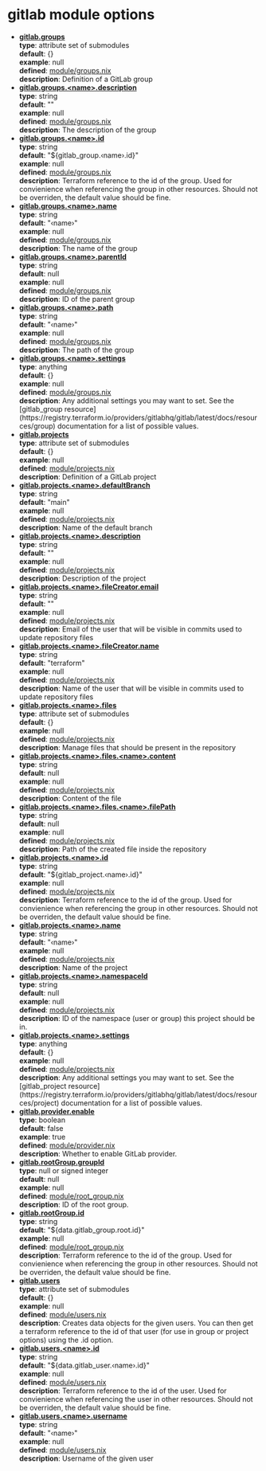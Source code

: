 # gitlab module options

<ul>
<li>
  <b><u>gitlab.groups</u></b><br>
  <b>type</b>: attribute set of submodules<br>
  <b>default</b>: {}<br>
  <b>example</b>: null<br>
  <b>defined</b>: <a href="https://github.com/mdarocha/terranix-module-gitlab/tree/main/module/module/groups.nix">module/groups.nix</a><br>
  <b>description</b>: Definition of a GitLab group<br>
</li>
<li>
  <b><u>gitlab.groups.&lt;name&gt;.description</u></b><br>
  <b>type</b>: string<br>
  <b>default</b>: &#34;&#34;<br>
  <b>example</b>: null<br>
  <b>defined</b>: <a href="https://github.com/mdarocha/terranix-module-gitlab/tree/main/module/module/groups.nix">module/groups.nix</a><br>
  <b>description</b>: The description of the group<br>
</li>
<li>
  <b><u>gitlab.groups.&lt;name&gt;.id</u></b><br>
  <b>type</b>: string<br>
  <b>default</b>: &#34;${gitlab_group.‹name›.id}&#34;<br>
  <b>example</b>: null<br>
  <b>defined</b>: <a href="https://github.com/mdarocha/terranix-module-gitlab/tree/main/module/module/groups.nix">module/groups.nix</a><br>
  <b>description</b>: Terraform reference to the id of the group.
Used for convienience when referencing the group in other resources.
Should not be overriden, the default value should be fine.
<br>
</li>
<li>
  <b><u>gitlab.groups.&lt;name&gt;.name</u></b><br>
  <b>type</b>: string<br>
  <b>default</b>: &#34;‹name›&#34;<br>
  <b>example</b>: null<br>
  <b>defined</b>: <a href="https://github.com/mdarocha/terranix-module-gitlab/tree/main/module/module/groups.nix">module/groups.nix</a><br>
  <b>description</b>: The name of the group<br>
</li>
<li>
  <b><u>gitlab.groups.&lt;name&gt;.parentId</u></b><br>
  <b>type</b>: string<br>
  <b>default</b>: null<br>
  <b>example</b>: null<br>
  <b>defined</b>: <a href="https://github.com/mdarocha/terranix-module-gitlab/tree/main/module/module/groups.nix">module/groups.nix</a><br>
  <b>description</b>: ID of the parent group<br>
</li>
<li>
  <b><u>gitlab.groups.&lt;name&gt;.path</u></b><br>
  <b>type</b>: string<br>
  <b>default</b>: &#34;‹name›&#34;<br>
  <b>example</b>: null<br>
  <b>defined</b>: <a href="https://github.com/mdarocha/terranix-module-gitlab/tree/main/module/module/groups.nix">module/groups.nix</a><br>
  <b>description</b>: The path of the group<br>
</li>
<li>
  <b><u>gitlab.groups.&lt;name&gt;.settings</u></b><br>
  <b>type</b>: anything<br>
  <b>default</b>: {}<br>
  <b>example</b>: null<br>
  <b>defined</b>: <a href="https://github.com/mdarocha/terranix-module-gitlab/tree/main/module/module/groups.nix">module/groups.nix</a><br>
  <b>description</b>: Any additional settings you may want to set.
See the [gitlab_group resource](https://registry.terraform.io/providers/gitlabhq/gitlab/latest/docs/resources/group)
documentation for a list of possible values.
<br>
</li>
<li>
  <b><u>gitlab.projects</u></b><br>
  <b>type</b>: attribute set of submodules<br>
  <b>default</b>: {}<br>
  <b>example</b>: null<br>
  <b>defined</b>: <a href="https://github.com/mdarocha/terranix-module-gitlab/tree/main/module/module/projects.nix">module/projects.nix</a><br>
  <b>description</b>: Definition of a GitLab project<br>
</li>
<li>
  <b><u>gitlab.projects.&lt;name&gt;.defaultBranch</u></b><br>
  <b>type</b>: string<br>
  <b>default</b>: &#34;main&#34;<br>
  <b>example</b>: null<br>
  <b>defined</b>: <a href="https://github.com/mdarocha/terranix-module-gitlab/tree/main/module/module/projects.nix">module/projects.nix</a><br>
  <b>description</b>: Name of the default branch<br>
</li>
<li>
  <b><u>gitlab.projects.&lt;name&gt;.description</u></b><br>
  <b>type</b>: string<br>
  <b>default</b>: &#34;&#34;<br>
  <b>example</b>: null<br>
  <b>defined</b>: <a href="https://github.com/mdarocha/terranix-module-gitlab/tree/main/module/module/projects.nix">module/projects.nix</a><br>
  <b>description</b>: Description of the project<br>
</li>
<li>
  <b><u>gitlab.projects.&lt;name&gt;.fileCreator.email</u></b><br>
  <b>type</b>: string<br>
  <b>default</b>: &#34;&#34;<br>
  <b>example</b>: null<br>
  <b>defined</b>: <a href="https://github.com/mdarocha/terranix-module-gitlab/tree/main/module/module/projects.nix">module/projects.nix</a><br>
  <b>description</b>: Email of the user that will be visible in commits used to update repository files<br>
</li>
<li>
  <b><u>gitlab.projects.&lt;name&gt;.fileCreator.name</u></b><br>
  <b>type</b>: string<br>
  <b>default</b>: &#34;terraform&#34;<br>
  <b>example</b>: null<br>
  <b>defined</b>: <a href="https://github.com/mdarocha/terranix-module-gitlab/tree/main/module/module/projects.nix">module/projects.nix</a><br>
  <b>description</b>: Name of the user that will be visible in commits used to update repository files<br>
</li>
<li>
  <b><u>gitlab.projects.&lt;name&gt;.files</u></b><br>
  <b>type</b>: attribute set of submodules<br>
  <b>default</b>: {}<br>
  <b>example</b>: null<br>
  <b>defined</b>: <a href="https://github.com/mdarocha/terranix-module-gitlab/tree/main/module/module/projects.nix">module/projects.nix</a><br>
  <b>description</b>: Manage files that should be present in the repository<br>
</li>
<li>
  <b><u>gitlab.projects.&lt;name&gt;.files.&lt;name&gt;.content</u></b><br>
  <b>type</b>: string<br>
  <b>default</b>: null<br>
  <b>example</b>: null<br>
  <b>defined</b>: <a href="https://github.com/mdarocha/terranix-module-gitlab/tree/main/module/module/projects.nix">module/projects.nix</a><br>
  <b>description</b>: Content of the file<br>
</li>
<li>
  <b><u>gitlab.projects.&lt;name&gt;.files.&lt;name&gt;.filePath</u></b><br>
  <b>type</b>: string<br>
  <b>default</b>: null<br>
  <b>example</b>: null<br>
  <b>defined</b>: <a href="https://github.com/mdarocha/terranix-module-gitlab/tree/main/module/module/projects.nix">module/projects.nix</a><br>
  <b>description</b>: Path of the created file inside the repository<br>
</li>
<li>
  <b><u>gitlab.projects.&lt;name&gt;.id</u></b><br>
  <b>type</b>: string<br>
  <b>default</b>: &#34;${gitlab_project.‹name›.id}&#34;<br>
  <b>example</b>: null<br>
  <b>defined</b>: <a href="https://github.com/mdarocha/terranix-module-gitlab/tree/main/module/module/projects.nix">module/projects.nix</a><br>
  <b>description</b>: Terraform reference to the id of the group.
Used for convienience when referencing the group in other resources.
Should not be overriden, the default value should be fine.
<br>
</li>
<li>
  <b><u>gitlab.projects.&lt;name&gt;.name</u></b><br>
  <b>type</b>: string<br>
  <b>default</b>: &#34;‹name›&#34;<br>
  <b>example</b>: null<br>
  <b>defined</b>: <a href="https://github.com/mdarocha/terranix-module-gitlab/tree/main/module/module/projects.nix">module/projects.nix</a><br>
  <b>description</b>: Name of the project<br>
</li>
<li>
  <b><u>gitlab.projects.&lt;name&gt;.namespaceId</u></b><br>
  <b>type</b>: string<br>
  <b>default</b>: null<br>
  <b>example</b>: null<br>
  <b>defined</b>: <a href="https://github.com/mdarocha/terranix-module-gitlab/tree/main/module/module/projects.nix">module/projects.nix</a><br>
  <b>description</b>: ID of the namespace (user or group) this project should be in.<br>
</li>
<li>
  <b><u>gitlab.projects.&lt;name&gt;.settings</u></b><br>
  <b>type</b>: anything<br>
  <b>default</b>: {}<br>
  <b>example</b>: null<br>
  <b>defined</b>: <a href="https://github.com/mdarocha/terranix-module-gitlab/tree/main/module/module/projects.nix">module/projects.nix</a><br>
  <b>description</b>: Any additional settings you may want to set.
See the [gitlab_project resource](https://registry.terraform.io/providers/gitlabhq/gitlab/latest/docs/resources/project)
documentation for a list of possible values.
<br>
</li>
<li>
  <b><u>gitlab.provider.enable</u></b><br>
  <b>type</b>: boolean<br>
  <b>default</b>: false<br>
  <b>example</b>: true<br>
  <b>defined</b>: <a href="https://github.com/mdarocha/terranix-module-gitlab/tree/main/module/module/provider.nix">module/provider.nix</a><br>
  <b>description</b>: Whether to enable GitLab provider.<br>
</li>
<li>
  <b><u>gitlab.rootGroup.groupId</u></b><br>
  <b>type</b>: null or signed integer<br>
  <b>default</b>: null<br>
  <b>example</b>: null<br>
  <b>defined</b>: <a href="https://github.com/mdarocha/terranix-module-gitlab/tree/main/module/module/root_group.nix">module/root_group.nix</a><br>
  <b>description</b>: ID of the root group.
<br>
</li>
<li>
  <b><u>gitlab.rootGroup.id</u></b><br>
  <b>type</b>: string<br>
  <b>default</b>: &#34;${data.gitlab_group.root.id}&#34;<br>
  <b>example</b>: null<br>
  <b>defined</b>: <a href="https://github.com/mdarocha/terranix-module-gitlab/tree/main/module/module/root_group.nix">module/root_group.nix</a><br>
  <b>description</b>: Terraform reference to the id of the group.
Used for convienience when referencing the group in other resources.
Should not be overriden, the default value should be fine.
<br>
</li>
<li>
  <b><u>gitlab.users</u></b><br>
  <b>type</b>: attribute set of submodules<br>
  <b>default</b>: {}<br>
  <b>example</b>: null<br>
  <b>defined</b>: <a href="https://github.com/mdarocha/terranix-module-gitlab/tree/main/module/module/users.nix">module/users.nix</a><br>
  <b>description</b>: Creates data objects for the given users.
You can then get a terraform reference to the id of that user
(for use in group or project options) using the .id option.
<br>
</li>
<li>
  <b><u>gitlab.users.&lt;name&gt;.id</u></b><br>
  <b>type</b>: string<br>
  <b>default</b>: &#34;${data.gitlab_user.‹name›.id}&#34;<br>
  <b>example</b>: null<br>
  <b>defined</b>: <a href="https://github.com/mdarocha/terranix-module-gitlab/tree/main/module/module/users.nix">module/users.nix</a><br>
  <b>description</b>: Terraform reference to the id of the user.
Used for convienience when referencing the user in other resources.
Should not be overriden, the default value should be fine.
<br>
</li>
<li>
  <b><u>gitlab.users.&lt;name&gt;.username</u></b><br>
  <b>type</b>: string<br>
  <b>default</b>: &#34;‹name›&#34;<br>
  <b>example</b>: null<br>
  <b>defined</b>: <a href="https://github.com/mdarocha/terranix-module-gitlab/tree/main/module/module/users.nix">module/users.nix</a><br>
  <b>description</b>: Username of the given user<br>
</li>
</ul>
